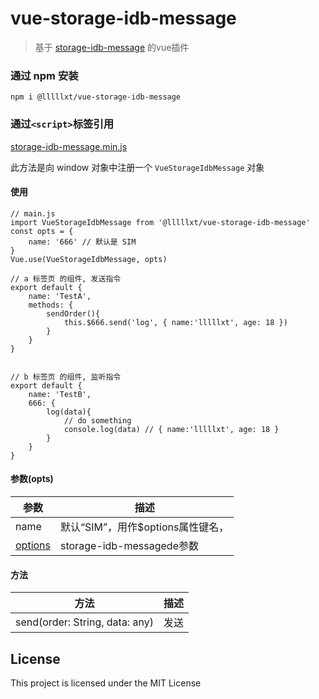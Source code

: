 # vue-storage-idb-message

> 基于 [storage-idb-message](https://github.com/lllllxt/storage-idb-message) 的vue插件



### 通过 npm 安装

```
npm i @lllllxt/vue-storage-idb-message
```


### 通过`<script>`标签引用

[storage-idb-message.min.js](https://github.com/lllllxt/storage-idb-message/blob/master/storage-idb-message.min.js)

此方法是向 window 对象中注册一个 `VueStorageIdbMessage` 对象

#### 使用
```
// main.js
import VueStorageIdbMessage from '@lllllxt/vue-storage-idb-message'
const opts = {
    name: '666' // 默认是 SIM
}
Vue.use(VueStorageIdbMessage, opts)

// a 标签页 的组件, 发送指令
export default {
    name: 'TestA',
    methods: {
        sendOrder(){
            this.$666.send('log', { name:'lllllxt', age: 18 })
        }
    }
}


// b 标签页 的组件, 监听指令
export default {
    name: 'TestB',
    666: {
        log(data){
            // do something
            console.log(data) // { name:'lllllxt', age: 18 }
        }
    }
}

```

#### 参数(opts)

| 参数       | 描述                                               |
| ---------- | -------------------------------------------------- |
| name | 默认“SIM”，用作$options属性键名，                       |
| [options](https://github.com/lllllxt/storage-idb-message#%E5%8F%82%E6%95%B0opts)   | storage-idb-messagede参数 |


#### 方法

| 方法                               | 描述                     |
| ---------------------------------- | ------------------------ |
| send(order: String, data: any)     | 发送                     |


## License

This project is licensed under the MIT License
